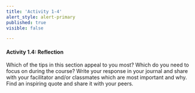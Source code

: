 ```yaml
---
title: 'Activity 1-4'
alert_style: alert-primary
published: true
visible: false

---
```

#### Activity 1.4: Reflection

Which of the tips in this section appeal to you most? Which do you need to focus on during the course? Write your response in your journal and share with your facilitator and/or classmates which are most important and why. Find an inspiring quote and share it with your peers.
